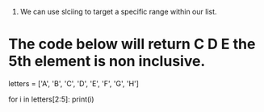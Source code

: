 1. We can use slciing to target a specific range within our list.
# The code below will return C D E the 5th element is non inclusive.
letters = ['A', 'B', 'C', 'D', 'E', 'F', 'G', 'H']

for i in letters[2:5]:
    print(i)
